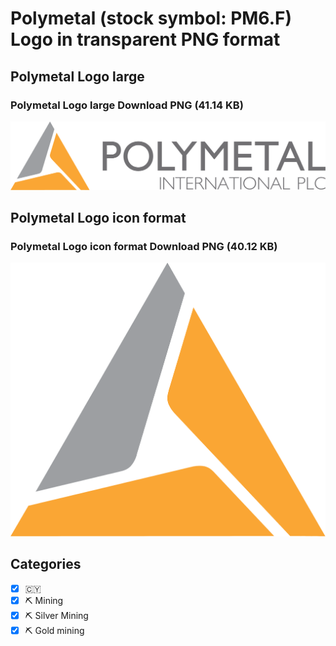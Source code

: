 # Polymetal (stock symbol: PM6.F) Logo in transparent PNG format

## Polymetal Logo large

### Polymetal Logo large Download PNG (41.14 KB)

![Polymetal Logo large Download PNG (41.14 KB)](/img/orig/PM6.F_BIG-d5a98425.png)

## Polymetal Logo icon format

### Polymetal Logo icon format Download PNG (40.12 KB)

![Polymetal Logo icon format Download PNG (40.12 KB)](/img/orig/PM6.F-855ea1ab.png)



## Categories
- [x] 🇨🇾
- [x] ⛏️ Mining
- [x] ⛏️ Silver Mining
- [x] ⛏️ Gold mining
